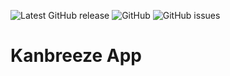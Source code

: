 ![Latest GitHub release](https://img.shields.io/github/v/release/WookiePookie/kanbreeze-app?include_prereleases)
![GitHub](https://img.shields.io/github/license/WookiePookie/kanbreeze-app)
![GitHub issues](https://img.shields.io/github/issues/WookiePookie/kanbreeze-app)
# Kanbreeze App
